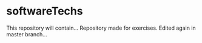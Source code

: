 # softwareTechs

This repository will contain...
Repository made for exercises.
Edited again in master branch...

